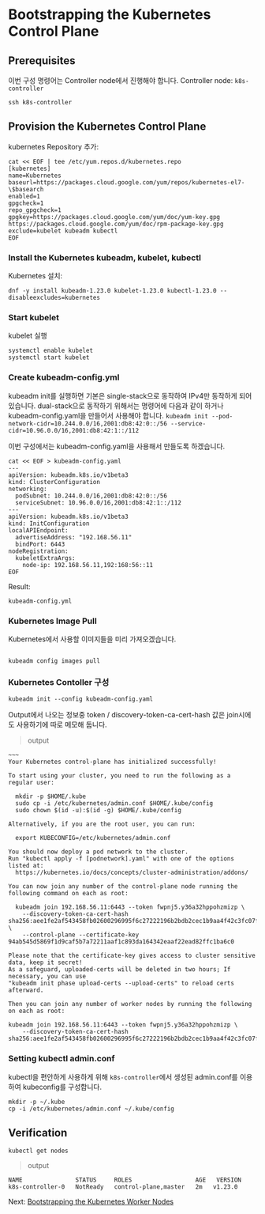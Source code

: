 # Bootstrapping the Kubernetes Control Plane

## Prerequisites

이번 구성 명령어는 Controller node에서 진행해야 합니다.
Controller node: `k8s-controller`

```
ssh k8s-controller
```

## Provision the Kubernetes Control Plane

kubernetes Repository 추가:

```
cat << EOF | tee /etc/yum.repos.d/kubernetes.repo
[kubernetes]
name=Kubernetes
baseurl=https://packages.cloud.google.com/yum/repos/kubernetes-el7-\$basearch
enabled=1
gpgcheck=1
repo_gpgcheck=1
gpgkey=https://packages.cloud.google.com/yum/doc/yum-key.gpg https://packages.cloud.google.com/yum/doc/rpm-package-key.gpg
exclude=kubelet kubeadm kubectl
EOF
```

### Install the Kubernetes kubeadm, kubelet, kubectl

Kubernetes 설치:

```
dnf -y install kubeadm-1.23.0 kubelet-1.23.0 kubectl-1.23.0 --disableexcludes=kubernetes
```

### Start kubelet

kubelet 실행

```
systemctl enable kubelet
systemctl start kubelet
```

### Create kubeadm-config.yml

kubeadm init를 실행하면 기본은 single-stack으로 동작하여 IPv4만 동작하게 되어 있습니다.
dual-stack으로 동작하기 위해서는 명령어에 다음과 같이 하거나 kubeadm-config.yaml을 만들어서 사용해야 합니다.
`kubeadm init --pod-network-cidr=10.244.0.0/16,2001:db8:42:0::/56 --service-cidr=10.96.0.0/16,2001:db8:42:1::/112`

이번 구성에서는 kubeadm-config.yaml을 사용해서 만들도록 하겠습니다.
```
cat << EOF > kubeadm-config.yaml
---
apiVersion: kubeadm.k8s.io/v1beta3
kind: ClusterConfiguration
networking:
  podSubnet: 10.244.0.0/16,2001:db8:42:0::/56
  serviceSubnet: 10.96.0.0/16,2001:db8:42:1::/112
---
apiVersion: kubeadm.k8s.io/v1beta3
kind: InitConfiguration
localAPIEndpoint:
  advertiseAddress: "192.168.56.11"
  bindPort: 6443
nodeRegistration:
  kubeletExtraArgs:
    node-ip: 192.168.56.11,192:168:56::11
EOF
```

Result:

```
kubeadm-config.yml
```

### Kubernetes Image Pull

Kubernetes에서 사용할 이미지들을 미리 가져오겠습니다.

```

kubeadm config images pull

```

### Kubernetes Contoller 구성

```
kubeadm init --config kubeadm-config.yaml
```

Output에서 나오는 정보중 token / discovery-token-ca-cert-hash 값은 join시에도 사용하기에 따로 메모해 둡니다.
>output

```
~~~
Your Kubernetes control-plane has initialized successfully!

To start using your cluster, you need to run the following as a regular user:

  mkdir -p $HOME/.kube
  sudo cp -i /etc/kubernetes/admin.conf $HOME/.kube/config
  sudo chown $(id -u):$(id -g) $HOME/.kube/config

Alternatively, if you are the root user, you can run:

  export KUBECONFIG=/etc/kubernetes/admin.conf

You should now deploy a pod network to the cluster.
Run "kubectl apply -f [podnetwork].yaml" with one of the options listed at:
  https://kubernetes.io/docs/concepts/cluster-administration/addons/

You can now join any number of the control-plane node running the following command on each as root:

  kubeadm join 192.168.56.11:6443 --token fwpnj5.y36a32hppohzmizp \
	--discovery-token-ca-cert-hash sha256:aee1fe2af543458fb02600296995f6c27222196b2bdb2cec1b9aa4f42c3fc07f \
	--control-plane --certificate-key 94ab545d5869f1d9caf5b7a72211aaf1c893da164342eaaf22ead82ffc1ba6c0

Please note that the certificate-key gives access to cluster sensitive data, keep it secret!
As a safeguard, uploaded-certs will be deleted in two hours; If necessary, you can use
"kubeadm init phase upload-certs --upload-certs" to reload certs afterward.

Then you can join any number of worker nodes by running the following on each as root:

kubeadm join 192.168.56.11:6443 --token fwpnj5.y36a32hppohzmizp \
	--discovery-token-ca-cert-hash sha256:aee1fe2af543458fb02600296995f6c27222196b2bdb2cec1b9aa4f42c3fc07f

```

### Setting kubectl admin.conf

kubectl을 편안하게 사용하게 위해 `k8s-controller`에서 생성된 admin.conf를 이용하여 kubeconfig를 구성합니다.

```
mkdir -p ~/.kube
cp -i /etc/kubernetes/admin.conf ~/.kube/config
```

## Verification

```
kubectl get nodes
```

> output

```
NAME               STATUS     ROLES                  AGE   VERSION
k8s-controller-0   NotReady   control-plane,master   2m   v1.23.0
```

Next: [Bootstrapping the Kubernetes Worker Nodes](05-bootstrapping-kubernetes-workers.md)
